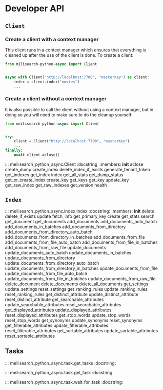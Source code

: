 # Developer API

## `Client`

### Create a client with a context manager

This client runs in a context manager which ensures that everything is cleaned up after the use of
the client is done. To create a client:

```py
from milisearch-python-async import Client


async with Client("http://localhost:7700", "masterKey") as client:
    index = client.index("movies")
    ...
```

### Create a client without a context manager

It is also possible to call the client without using a context manager, but in doing so you will
need to make sure to do the cleanup yourself:

```py
from meilisearch-python-async import Client


try:
    client = Client("http://localhost:7700", "masterKey")
    ...
finally:
    await client.aclose()

```

::: meilisearch_python_async.Client
    :docstring:
    :members: __init__ aclose create_dump create_index delete_index_if_exists generate_tenant_token get_indexes get_index index get_all_stats get_dump_status get_or_create_index create_key get_keys get_key update_key get_raw_index get_raw_indexes get_version health

## `Index`

::: meilisearch_python_async.index.Index
    :docstring:
    :members: __init__ delete delete_if_exists update fetch_info get_primary_key create get_stats search get_document get_documents add_documents add_documents_auto_batch add_documents_in_batches add_documents_from_directory add_documents_from_directory_auto_batch add_documents_from_directory_in_batches add_documents_from_file add_documents_from_file_auto_batch add_documents_from_file_in_batches add_documents_from_raw_file update_documents update_documents_auto_batch update_documents_in_batches update_documents_from_directory update_documents_from_directory_auto_batch update_documents_from_directory_in_batches update_documents_from_file update_documents_from_file_auto_batch update_documents_from_file_in_batches update_documents_from_raw_file delete_document delete_documents delete_all_documents get_settings update_settings reset_settings get_ranking_rules update_ranking_rules reset_ranking_rules get_distinct_attribute update_distinct_attribute reset_distinct_attribute get_searchable_attributes update_searchable_attributes reset_searchable_attributes get_displayed_attributes update_displayed_attributes reset_displayed_attributes get_stop_words update_stop_words reset_stop_words get_synonyms update_synonyms reset_synonyms get_filterable_attributes update_filterable_attributes reset_filterable_attributes get_sortable_attributes update_sortable_attributes reset_sortable_attributes

## Tasks

::: meilisearch_python_async.task.get_tasks
    :docstring:

::: meilisearch_python_async.task.get_task
    :docstring:

::: meilisearch_python_async.task.wait_for_task
    :docstring:
